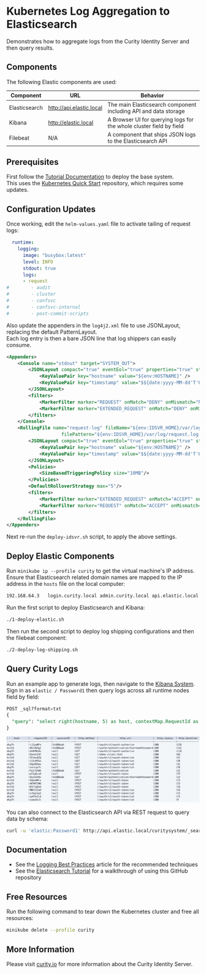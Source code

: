 # Kubernetes Log Aggregation to Elasticsearch

Demonstrates how to aggregate logs from the Curity Identity Server and then query results.

## Components

The following Elastic components are used:

| Component | URL | Behavior |
| --------- | --- | -------- |
| Elasticsearch | http://api.elastic.local | The main Elasticsearch component including API and data storage |
| Kibana | http://elastic.local | A Browser UI for querying logs for the whole cluster field by field |
| Filebeat | N/A | A component that ships JSON logs to the Elasticsearch API |

## Prerequisites

First follow the [Tutorial Documentation](https://curity.io/resources/learn/kubernetes-demo-installation/) to deploy the base system.\
This uses the [Kubernetes Quick Start](https://github.com/curityio/kubernetes-quick-start) repository, which requires some updates.

## Configuration Updates

Once working, edit the `helm-values.yaml` file to activate tailing of request logs:

```yaml
  runtime:
    logging:
      image: "busybox:latest"
      level: INFO
      stdout: true
      logs:
      - request
#        - audit
#        - cluster
#        - confsvc
#        - confsvc-internal
#        - post-commit-scripts
```

Also update the appenders in the `log4j2.xml` file to use JSONLayout, replacing the default PatternLayout.\
Each log entry is then a bare JSON line that log shippers can easily consume.

```xml
<Appenders>
    <Console name="stdout" target="SYSTEM_OUT">
        <JSONLayout compact="true" eventEol="true" properties="true" stacktraceAsString="true">
            <KeyValuePair key="hostname" value="${env:HOSTNAME}" />
            <KeyValuePair key="timestamp" value="$${date:yyyy-MM-dd'T'HH:mm:ss.SSSZ}" />
        </JSONLayout>
        <filters>
            <MarkerFilter marker="REQUEST" onMatch="DENY" onMismatch="NEUTRAL"/>
            <MarkerFilter marker="EXTENDED_REQUEST" onMatch="DENY" onMismatch="NEUTRAL"/>
        </filters>
    </Console>
    <RollingFile name="request-log" fileName="${env:IDSVR_HOME}/var/log/request.log"
                    filePattern="${env:IDSVR_HOME}/var/log/request.log.%i.gz">
        <JSONLayout compact="true" eventEol="true" properties="true" stacktraceAsString="true">
            <KeyValuePair key="hostname" value="${env:HOSTNAME}" />
            <KeyValuePair key="timestamp" value="$${date:yyyy-MM-dd'T'HH:mm:ss.SSSZ}" />
        </JSONLayout>
        <Policies>
            <SizeBasedTriggeringPolicy size="10MB"/>
        </Policies>
        <DefaultRolloverStrategy max="5"/>
        <filters>
            <MarkerFilter marker="EXTENDED_REQUEST" onMatch="ACCEPT" onMismatch="NEUTRAL"/>
            <MarkerFilter marker="REQUEST" onMatch="ACCEPT" onMismatch="DENY"/>
        </filters>
    </RollingFile>
</Appenders>
```

Next re-run the `deploy-idsvr.sh` script, to apply the above settings.

## Deploy Elastic Components

Run `minikube ip --profile curity` to get the virtual machine's IP address.\
Ensure that Elasticsearch related domain names are mapped to the IP address in the `hosts` file on the local computer:

```bash
192.168.64.3   login.curity.local admin.curity.local api.elastic.local elastic.local
```

Run the first script to deploy Elasticsearch and Kibana:

```bash
./1-deploy-elastic.sh
```

Then run the second script to deploy log shipping configurations and then the filebeat component:

```bash
./2-deploy-log-shipping.sh
```

## Query Curity Logs

Run an example app to generate logs, then navigate to the [Kibana System](http://elastic.local/app/dev_tools#/console).\
Sign in as `elastic / Password1` then query logs across all runtime nodes field by field:

```sql
POST _sql?format=txt
{
  "query": "select right(hostname, 5) as host, contextMap.RequestId as requestID, contextMap.SessionId as sessionID, http.method, http.uri, http.status, http.duration from \"curityrequest*\" order by http.duration desc limit 20"
}
```

![Initial Query](/images/example-query.png)

You can also connect to the Elasticsearch API via REST request to query data by schema:

```bash
curl -u 'elastic:Password1' http://api.elastic.local/curitysystem/_search | jq
```

## Documentation

- See the [Logging Best Practices](https://curity.io/resources/learn/logging-best-practices) article for the recommended techniques
- See the [Elasticsearch Tutorial](https://curity.io/resources/learn/log-to-elasticsearch) for a walkthrough of using this GitHub repository

## Free Resources

Run the following command to tear down the Kubernetes cluster and free all resources:

```bash
minikube delete --profile curity
```

## More Information

Please visit [curity.io](https://curity.io/) for more information about the Curity Identity Server.
